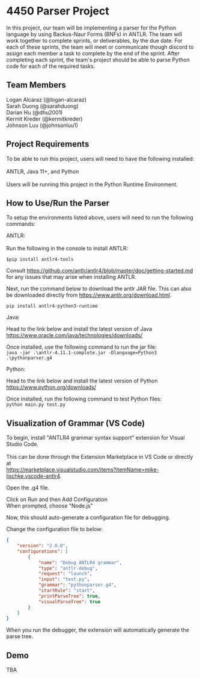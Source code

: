 # 4450 Parser Project

In this project, our team will be implementing a parser for the Python language by using Backus-Naur Forms (BNFs) in ANTLR. The team will work together to complete sprints, or deliverables, by the due date. For each of these sprints, the team will meet or communicate though discord to assign each member a task to complete by the end of the sprint. After completing each sprint, the team's project should be able to parse Python code for each of the required tasks.

## Team Members

Logan Alcaraz (@logan-alcaraz)\
Sarah Duong (@sarahduong)\
Darian Hu (@dhu2001)\
Kermit Kreder (@kermitkreder)\
Johnson Luu (@johnsonluu1)

## Project Requirements

To be able to run this project, users will need to have the following installed:\
\
ANTLR, Java 11+, and Python\
\
Users will be running this project in the Python Runtime Environment.

## How to Use/Run the Parser

To setup the environments listed above, users will need to run the following commands:

ANTLR:\
\
Run the following in the console to install ANTLR:   

```
$pip install antlr4-tools
```
Consult https://github.com/antlr/antlr4/blob/master/doc/getting-started.md for any issues that may arise when installing ANTLR.  

Next, run the command below to download the antlr JAR file. This can also be downloaded directly from https://www.antlr.org/download.html. 
```
pip install antlr4-python3-runtime
```
Java:

Head to the link below and install the latest version of Java
https://www.oracle.com/java/technologies/downloads/

Once installed, use the following command to run the jar file:
\
```java -jar .\antlr-4.11.1-complete.jar -Dlanguage=Python3 .\pythonparser.g4```

Python:

Head to the link below and install the latest version of Python
https://www.python.org/downloads/

Once installed, run the following command to test Python files:
\
```python main.py test.py```

## Visualization of Grammar (VS Code)
To begin, install "ANTLR4 grammar syntax support" extension for Visual Studio Code.  
\
This can be done through the Extension Marketplace in VS Code or directly at   
https://marketplace.visualstudio.com/items?itemName=mike-lischke.vscode-antlr4. 

Open the .g4 file.  

Click on Run and then Add Configuration  
When prompted, choose "Node.js"  

Now, this should auto-generate a configuration file for debugging.  

Change the configuration file to below:
```json
{
    "version": "2.0.0",
    "configurations": [
        {
            "name": "Debug ANTLR4 grammar",
            "type": "antlr-debug",
            "request": "launch",
            "input": "test.py",
            "grammar": "pythonparser.g4",
            "startRule": "start",
            "printParseTree": true,
            "visualParseTree": true
        }
    ]
}
```
When you run the debugger, the extension will automatically generate the parse tree.

## Demo

TBA
